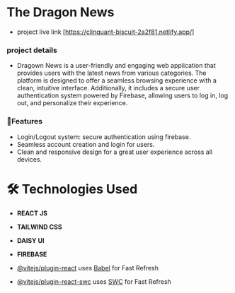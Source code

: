 # The Dragon News 
* project live link [https://clinquant-biscuit-2a2f81.netlify.app/]

### project details

* Dragown News is a user-friendly and engaging web application that provides users with the latest news from various categories. The platform is designed to offer a seamless browsing experience with a clean, intuitive interface. Additionally, it includes a secure user authentication system powered by Firebase, allowing users to log in, log out, and personalize their experience.

### 🌟Features

* Login/Logout system: secure authentication using firebase. 
* Seamless account creation and login for users.
* Clean and responsive design for a great user experience across all devices.


# 🛠️ Technologies Used
- **REACT JS**
- **TAILWIND CSS**
- **DAISY UI**
- **FIREBASE**



- [@vitejs/plugin-react](https://github.com/vitejs/vite-plugin-react/blob/main/packages/plugin-react/README.md) uses [Babel](https://babeljs.io/) for Fast Refresh
- [@vitejs/plugin-react-swc](https://github.com/vitejs/vite-plugin-react-swc) uses [SWC](https://swc.rs/) for Fast Refresh
